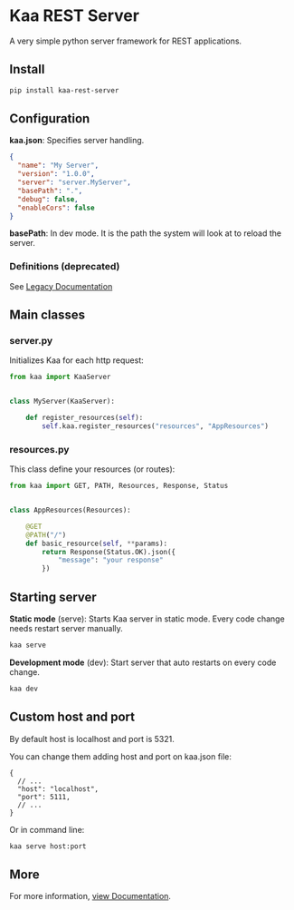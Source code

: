 # Kaa REST Server

A very simple python server framework for REST applications.

## Install

```bash
pip install kaa-rest-server
```

## Configuration

**kaa.json**: Specifies server handling.

```json
{
  "name": "My Server",
  "version": "1.0.0",
  "server": "server.MyServer",
  "basePath": ".",
  "debug": false,
  "enableCors": false
}
```

**basePath**: In dev mode. It is the path the system will look at to reload the server.

### Definitions (deprecated)

See [Legacy Documentation](docs/legacy.md)

## Main classes

### server.py

Initializes Kaa for each http request:

```python
from kaa import KaaServer


class MyServer(KaaServer):

    def register_resources(self):
        self.kaa.register_resources("resources", "AppResources")
```

### resources.py

This class define your resources (or routes):

```python
from kaa import GET, PATH, Resources, Response, Status


class AppResources(Resources):

    @GET
    @PATH("/")
    def basic_resource(self, **params):
        return Response(Status.OK).json({
            "message": "your response"
        })
```

## Starting server

**Static mode** (serve): Starts Kaa server in static mode. Every code change
needs restart server manually.

```bash
kaa serve
```

**Development mode** (dev): Start server that auto restarts on every code change.

```bash
kaa dev
```

## Custom host and port

By default host is localhost and port is 5321.

You can change them adding host and port on kaa.json file:

```jsonc
{
  // ...
  "host": "localhost",
  "port": 5111,
  // ...
}
```

Or in command line:

```bash
kaa serve host:port
```

## More

For more information, [view Documentation](docs/README.md).
